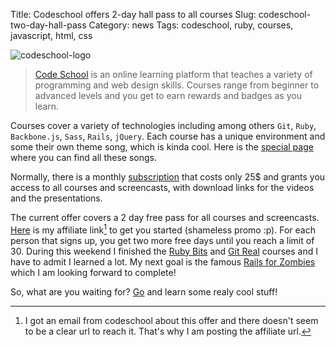 Title: Codeschool offers 2-day hall pass to all courses
Slug: codeschool-two-day-hall-pass
Category: news
Tags: codeschool, ruby, courses, javascript, html, css

![codeschool-logo](https://d1tijy5l7mg5kk.cloudfront.net/assets/press_kit/logo-full-text-842f207391207c249d46b10fb166a8cb.png)

  >[Code School][] is an online learning platform that teaches a variety of
  >programming and web design skills. Courses range from beginner to advanced
  >levels and you get to earn rewards and badges as you learn.

Courses cover a variety of technologies including among others `Git`, `Ruby`, 
`Backbone.js`, `Sass`, `Rails`, `jQuery`. Each course has a unique environment 
and some their own theme song, which is kinda cool. Here is the [special page][jingles] where 
you can find all these songs. 

Normally, there is a monthly [subscription][enrollment] that costs only 25$ and 
grants you access to all courses and screencasts, with download links for the 
videos and the presentations.

The current offer covers a 2 day free pass for all courses and screencasts. [Here][mylink] 
is my affiliate link[^afflink] to get you started (shameless promo :p). 
For each person that signs up, you get two more free days until you reach a 
limit of 30. During this weekend I finished the [Ruby Bits][ruby-bits] and [Git Real][git-real]
courses and I have to admit I learned a lot. My next goal is the famous [Rails for Zombies][zombies] 
which I am looking forward to complete!


So, what are you waiting for? [Go][mylink] and learn some realy cool stuff!


[^afflink]: I got an email from codeschool about this offer and there doesn't seem to be a clear url to reach it. That's why I am posting the affiliate url.

[git-real]: http://www.codeschool.com/courses/git-real
[enrollment]: http://www.codeschool.com/enroll
[jingles]: http://www.codeschool.com/jingles
[zombies]: http://www.codeschool.com/courses/rails-for-zombies-redux
[ruby-bits]: http://www.codeschool.com/courses/ruby-bits
[report-card]: http://www.codeschool.com/users/axil
[mylink]: http://go.codeschool.com/3UBpUQ
[Code School]: http://www.codeschool.com/
[codeschool-logo]: https://d1tijy5l7mg5kk.cloudfront.net/assets/press_kit/logo-full-text-842f207391207c249d46b10fb166a8cb.png
